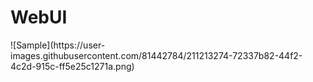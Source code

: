 <h1 id="webui">WebUI</h1>
![Sample](https://user-images.githubusercontent.com/81442784/211213274-72337b82-44f2-4c2d-915c-ff5e25c1271a.png)
